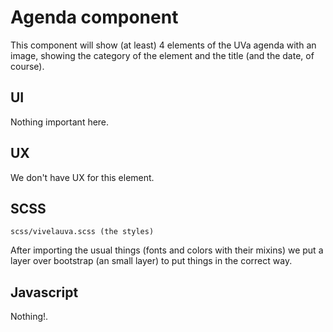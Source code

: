 # Agenda component

This component will show (at least) 4 elements of the UVa agenda with an image, showing the category of the element and the title (and the date, of course).

## UI

Nothing important here.

## UX

We don't have UX for this element.

## SCSS

```
scss/vivelauva.scss (the styles)
```

After importing the usual things (fonts and colors with their mixins) we put a layer over bootstrap (an small layer) to put things in the correct way.

## Javascript

Nothing!.
